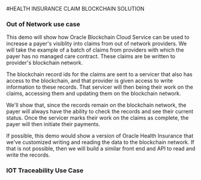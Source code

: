#HEALTH INSURANCE CLAIM BLOCKCHAIN SOLUTION

### Out of Network use case

This demo will show how Oracle Blockchain Cloud Service can be used to increase a payer's visiblity into claims from out of network providers. We will take the example of a batch of claims from providers with which the payer has no managed care contract. These claims are be written to provider's blockchain network.

The blockchain record ids for the claims are sent to a servicer that also has access to the blockchain, and that provider is given access to write information to these records. That servicer will then being their work on the claims, accessing them and updating them on the blockchain network.

We'll show that, since the records remain on the blockchain network, the payer will always have the ability to check the records and see their current status. Once the servicer marks their work on the claims as complete, the payer will then initiate their payments.

If possible, this demo would show a version of Oracle Health Insurance that we've customized writing and reading the data to the blockchain network. If that is not possible, then we will build a similar front end and API to read and write the records.


### IOT Traceability Use Case

